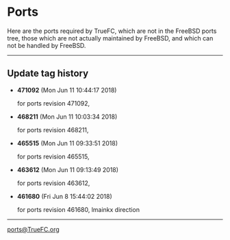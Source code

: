 # Ports 

Here are the ports required by TrueFC, which are not in the FreeBSD ports tree, those 
which are not actually maintained by FreeBSD, and which can not be handled by FreeBSD. 

--- 

## Update tag history

* **471092** (Mon Jun 11 10:44:17 2018)

	for ports revision 471092,

* **468211** (Mon Jun 11 10:03:34 2018)

	for ports revision 468211,

* **465515** (Mon Jun 11 09:33:51 2018)

	for ports revision 465515,

* **463612** (Mon Jun 11 09:13:49 2018)

	for ports revision 463612,

* **461680** (Fri Jun 8 15:44:02 2018)

	for ports revision 461680,
	lmainkx direction 


--- 

ports@TrueFC.org

